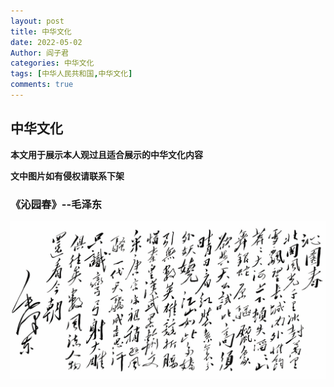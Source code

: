 ```yaml
---
layout: post
title: 中华文化
date: 2022-05-02
Author: 阎子君
categories: 中华文化
tags: [中华人民共和国,中华文化]
comments: true
---
```








## 中华文化

**本文用于展示本人观过且适合展示的中华文化内容**

**文中图片如有侵权请联系下架**

### 《沁园春》--毛泽东

<img src="/images/Pictures/mzd.png"/>

